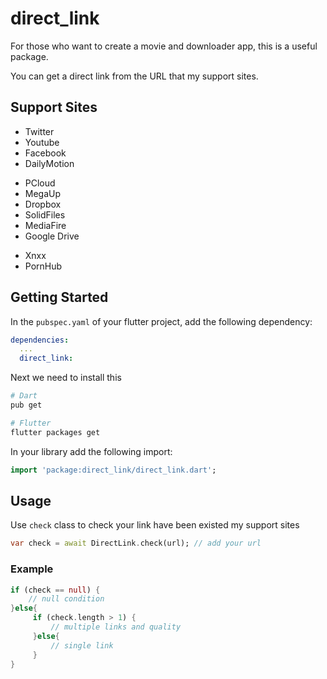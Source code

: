 # direct_link

For those who want to create a movie and downloader app, this is a useful package.

You can get a direct link from the URL that my support sites.

## Support Sites
- Twitter
- Youtube
- Facebook
- DailyMotion
* PCloud
* MegaUp
* Dropbox
* SolidFiles
* MediaFire
* Google Drive
- Xnxx
- PornHub


## Getting Started

In the `pubspec.yaml` of your flutter project, add the following dependency:

```yaml
dependencies:
  ...
  direct_link:
```

Next we need to install this

```sh
# Dart
pub get

# Flutter
flutter packages get
```

In your library add the following import:

```dart
import 'package:direct_link/direct_link.dart';
```

## Usage

Use `check` class to check your link have been existed my support sites

```dart
var check = await DirectLink.check(url); // add your url
```

### Example

```dart
if (check == null) {
    // null condition
}else{
     if (check.length > 1) {
         // multiple links and quality
     }else{
         // single link
     }
}

```